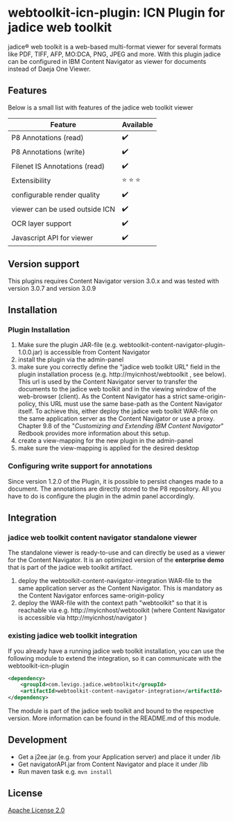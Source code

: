 # webtoolkit-icn-plugin: ICN Plugin for jadice web toolkit

jadice® web toolkit is a web-based multi-format viewer for several formats like PDF, TIFF, AFP, MO:DCA, PNG, JPEG and more. 
With this plugin jadice can be configured in IBM Content Navigator as viewer for documents instead of Daeja One Viewer.

## Features

Below is a small list with features of the jadice web toolkit viewer

| Feature                        | Available          |
|--------------------------------| ------------------ |
| P8 Annotations (read)          | :heavy_check_mark: |
| P8 Annotations (write)         | :heavy_check_mark: |
| Filenet IS Annotations (read)  | :heavy_check_mark: |
| Extensibility                  | :star: :star: :star: |
| configurable render quality    | :heavy_check_mark: |
| viewer can be used outside ICN | :heavy_check_mark: |
| OCR layer support              | :heavy_check_mark: |
| Javascript API for viewer      | :heavy_check_mark: |

## Version support

This plugins requires Content Navigator version 3.0.x and was tested with version 3.0.7 and version 3.0.9

## Installation

### Plugin Installation
1. Make sure the plugin JAR-file (e.g. webtoolkit-content-navigator-plugin-1.0.0.jar) is accessible from Content Navigator
2. install the plugin via the admin-panel
3. make sure you correctly define the "jadice web toolkit URL" field in the plugin installation process (e.g. http://myicnhost/webtoolkit , see below). This url is used by the Content Navigator server to transfer the documents to the jadice web toolkit and
   in the viewing window of the web-browser (client). As the Content Navigator has a strict same-origin-policy, this URL must use the same base-path as the Content Navigator itself. To achieve this, either deploy the jadice web toolkit WAR-file on the same application server as the Content Navigator or use a proxy. Chapter 9.8 of the "*Customizing and Extending
   IBM Content Navigator*" Redbook provides more information about this setup.
4. create a view-mapping for the new plugin in the admin-panel
5. make sure the view-mapping is applied for the desired desktop

### Configuring write support for annotations

Since version 1.2.0 of the Plugin, it is possible to persist changes made to a document. The annotations are directly
stored to the P8 repository. All you have to do is configure the plugin in the admin panel accordingly.

## Integration

### jadice web toolkit content navigator standalone viewer

The standalone viewer is ready-to-use and can directly be used as a viewer for the Content Navigator. It is an optimized version of the **enterprise demo** that is part of the jadice web toolkit artifact.

1. deploy the webtoolkit-content-navigator-integration WAR-file to the same application server as the Content Navigator. This is mandatory as the Content Navigator enforces same-origin-policy
2. deploy the WAR-file with the context path "webtoolkit" so that it is reachable via e.g. http://myicnhost/webtoolkit (where Content Navigator is accessible via http://myicnhost/navigator )

### existing jadice web toolkit integration

If you already have a running jadice web toolkit installation, you can use the following module to extend the integration, so it can communicate with the webtoolkit-icn-plugin

```xml
<dependency>
    <groupId>com.levigo.jadice.webtoolkit</groupId>
    <artifactId>webtoolkit-content-navigator-integration</artifactId>
</dependency>
```

The module is part of the jadice web toolkit and bound to the respective version. More information can be found in the README.md of this module.

## Development

- Get a j2ee.jar (e.g. from your Application server) and place it under /lib
- Get navigatorAPI.jar from Content Navigator and place it under /lib
- Run maven task e.g. `mvn install`

## License

[Apache License 2.0](https://github.com/levigo/webtoolkit-icn-plugin/blob/master/LICENSE)

